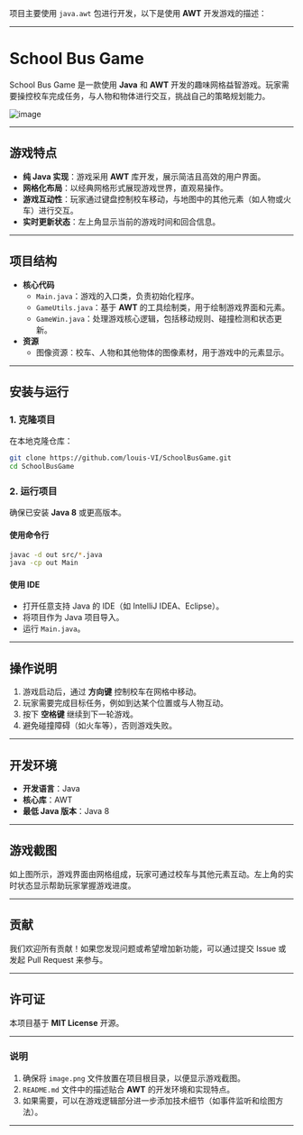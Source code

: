 项目主要使用 `java.awt` 包进行开发，以下是使用 **AWT** 开发游戏的描述：

---

# School Bus Game

School Bus Game 是一款使用 **Java** 和 **AWT** 开发的趣味网格益智游戏。玩家需要操控校车完成任务，与人物和物体进行交互，挑战自己的策略规划能力。

![image](https://github.com/user-attachments/assets/d495d4f0-7dd6-4b0f-9ae4-743de65196c6)


---

## 游戏特点

- **纯 Java 实现**：游戏采用 **AWT** 库开发，展示简洁且高效的用户界面。
- **网格化布局**：以经典网格形式展现游戏世界，直观易操作。
- **游戏互动性**：玩家通过键盘控制校车移动，与地图中的其他元素（如人物或火车）进行交互。
- **实时更新状态**：左上角显示当前的游戏时间和回合信息。

---

## 项目结构

- **核心代码**
  - `Main.java`：游戏的入口类，负责初始化程序。
  - `GameUtils.java`：基于 **AWT** 的工具绘制类，用于绘制游戏界面和元素。
  - `GameWin.java`：处理游戏核心逻辑，包括移动规则、碰撞检测和状态更新。
- **资源**
  - 图像资源：校车、人物和其他物体的图像素材，用于游戏中的元素显示。

---

## 安装与运行

### 1. **克隆项目**
在本地克隆仓库：
```bash
git clone https://github.com/louis-VI/SchoolBusGame.git
cd SchoolBusGame
```

### 2. **运行项目**
确保已安装 **Java 8** 或更高版本。

#### 使用命令行
```bash
javac -d out src/*.java
java -cp out Main
```

#### 使用 IDE
- 打开任意支持 Java 的 IDE（如 IntelliJ IDEA、Eclipse）。
- 将项目作为 Java 项目导入。
- 运行 `Main.java`。

---

## 操作说明

1. 游戏启动后，通过 **方向键** 控制校车在网格中移动。
2. 玩家需要完成目标任务，例如到达某个位置或与人物互动。
3. 按下 **空格键** 继续到下一轮游戏。
4. 避免碰撞障碍（如火车等），否则游戏失败。

---

## 开发环境

- **开发语言**：Java
- **核心库**：AWT
- **最低 Java 版本**：Java 8

---

## 游戏截图

如上图所示，游戏界面由网格组成，玩家可通过校车与其他元素互动。左上角的实时状态显示帮助玩家掌握游戏进度。

---

## 贡献

我们欢迎所有贡献！如果您发现问题或希望增加新功能，可以通过提交 Issue 或发起 Pull Request 来参与。

---

## 许可证

本项目基于 **MIT License** 开源。

---

### 说明
1. 确保将 `image.png` 文件放置在项目根目录，以便显示游戏截图。
2. `README.md` 文件中的描述贴合 **AWT** 的开发环境和实现特点。
3. 如果需要，可以在游戏逻辑部分进一步添加技术细节（如事件监听和绘图方法）。

--- 

